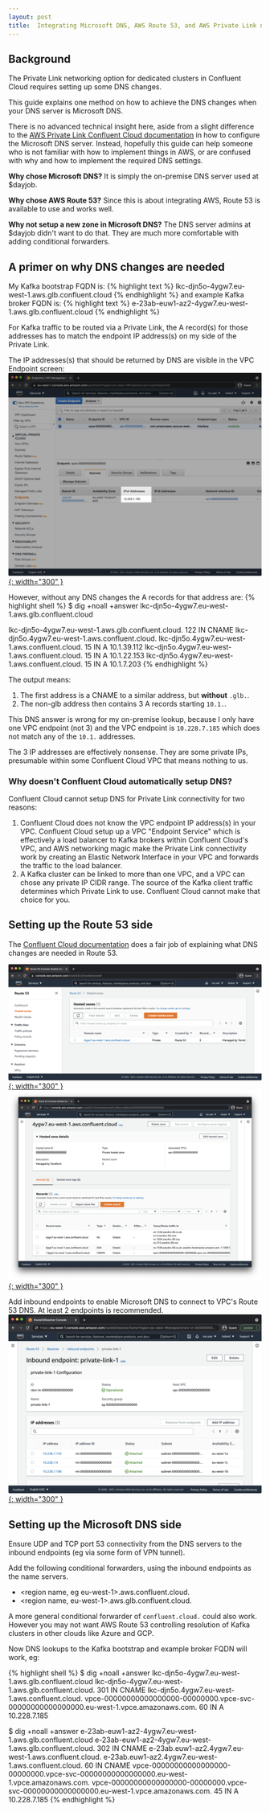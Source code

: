 ```yaml
---
layout: post
title:  Integrating Microsoft DNS, AWS Route 53, and AWS Private Link networked Kafka clusters though Confluent Cloud
---
```


## Background
The Private Link networking option for dedicated clusters in Confluent Cloud
requires setting up some DNS changes.

This guide explains one method on how to achieve the DNS changes when your DNS
server is Microsoft DNS.

There is no advanced technical insight here, aside from a slight difference
to the [AWS Private Link Confluent Cloud documentation](https://docs.confluent.io/cloud/current/networking/aws-privatelink.html)
in how to configure the Microsoft DNS server.
Instead, hopefully this guide can help someone who is not familiar with how to
implement things in AWS, or are confused with why and how to implement the
required DNS settings.

**Why chose Microsoft DNS?** It is simply the on-premise DNS server used at $dayjob.

**Why chose AWS Route 53?** Since this is about integrating AWS, Route 53 is
available to use and works well.

**Why not setup a new zone in Microsoft DNS?** The DNS server admins at $dayjob
didn't want to do that. They are much more comfortable with adding conditional
forwarders.

## A primer on why DNS changes are needed
My Kafka bootstrap FQDN is:
{% highlight text %}
lkc-djn5o-4ygw7.eu-west-1.aws.glb.confluent.cloud
{% endhighlight %}
and example Kafka broker FQDN is:
{% highlight text %}
e-23ab-euw1-az2-4ygw7.eu-west-1.aws.glb.confluent.cloud
{% endhighlight %}

For Kafka traffic to be routed via a Private Link, the A record(s) for those
addresses has to match the endpoint IP address(s) on my side of the Private Link.

The IP addresses(s) that should be returned by DNS are visible in the VPC
Endpoint screen:
[![VPC endpoint for Private Link](/assets/images/2021-08/vpc-endpoint.png){: width="300" }](/assets/images/2021-08/vpc-endpoint.png)

However, without any DNS changes the A records for that address are:
{% highlight shell %}
$ dig +noall +answer lkc-djn5o-4ygw7.eu-west-1.aws.glb.confluent.cloud

lkc-djn5o-4ygw7.eu-west-1.aws.glb.confluent.cloud. 122 IN CNAME lkc-djn5o.4ygw7.eu-west-1.aws.confluent.cloud.
lkc-djn5o.4ygw7.eu-west-1.aws.confluent.cloud. 15 IN A 10.1.39.112
lkc-djn5o.4ygw7.eu-west-1.aws.confluent.cloud. 15 IN A 10.1.22.153
lkc-djn5o.4ygw7.eu-west-1.aws.confluent.cloud. 15 IN A 10.1.7.203
{% endhighlight %}

The output means:
1. The first address is a CNAME to a similar address, but **without** `.glb.`.
1. The non-glb address then contains 3 A records starting `10.1.`.

This DNS answer is wrong for my on-premise lookup, because I only have one VPC
endpoint (not 3) and the VPC endpoint is `10.228.7.185` which does not match any
of the `10.1.` addresses.

The 3 IP addresses are effectively nonsense. They are some private IPs,
presumable within some Confluent Cloud VPC that means nothing to us.

### Why doesn't Confluent Cloud automatically setup DNS?
Confluent Cloud cannot setup DNS for Private Link connectivity for two reasons:
1. Confluent Cloud does not know the VPC endpoint IP address(s) in your VPC.
Confluent Cloud setup up a VPC "Endpoint Service" which is effectively a load
balancer to Kafka brokers within Confluent Cloud's VPC, and AWS networking magic
make the Private Link connectivity work by creating an Elastic Network Interface
in your VPC and forwards the traffic to the load balancer.
2. A Kafka cluster can be linked to more than one VPC, and a VPC can chose any
private IP CIDR range. The source of the Kafka client traffic determines which
Private Link to use. Confluent Cloud cannot make that choice for you.


## Setting up the Route 53 side
The [Confluent Cloud documentation](https://docs.confluent.io/cloud/current/networking/aws-privatelink.html) does a fair job of explaining what DNS changes
are needed in Route 53.

[![Route 53 Zone](/assets/images/2021-08/route-53-zone-1.png){: width="300" }](/assets/images/2021-08/route-53-zone-1.png)
[![Route 53 Zone records](/assets/images/2021-08/route-53-zone-2.png){: width="300" }](/assets/images/2021-08/route-53-zone-2.png)

Add inbound endpoints to enable Microsoft DNS to connect to VPC's Route 53 DNS. At least 2 endpoints is recommended.
[![Route 53 inbound endpoints](/assets/images/2021-08/route-53-inbound-endpoint.png){: width="300" }](/assets/images/2021-08/route-53-inbound-endpoint.png)


## Setting up the Microsoft DNS side
Ensure UDP and TCP port 53 connectivity from the DNS servers to the inbound
endpoints (eg via some form of VPN tunnel).

Add the following conditional forwarders, using the inbound endpoints as the name servers.
* <region name, eg eu-west-1>.aws.confluent.cloud.
* <region name, eu-west-1>.aws.glb.confluent.cloud.

A more general conditional forwarder of `confluent.cloud.` could also work. However
you may not want AWS Route 53 controlling resolution of Kafka clusters in other
clouds like Azure and GCP.

Now DNS lookups to the Kafka bootstrap and example broker FQDN will work, eg:

{% highlight shell %}
$ dig +noall +answer lkc-djn5o-4ygw7.eu-west-1.aws.glb.confluent.cloud
lkc-djn5o-4ygw7.eu-west-1.aws.glb.confluent.cloud. 301 IN CNAME lkc-djn5o.4ygw7.eu-west-1.aws.confluent.cloud.
vpce-00000000000000000-00000000.vpce-svc-00000000000000000.eu-west-1.vpce.amazonaws.com. 60 IN A 10.228.7.185

$ dig +noall +answer e-23ab-euw1-az2-4ygw7.eu-west-1.aws.glb.confluent.cloud
e-23ab-euw1-az2-4ygw7.eu-west-1.aws.glb.confluent.cloud. 302 IN CNAME e-23ab.euw1-az2.4ygw7.eu-west-1.aws.confluent.cloud.
e-23ab.euw1-az2.4ygw7.eu-west-1.aws.confluent.cloud. 60 IN CNAME vpce-00000000000000000-00000000.vpce-svc-00000000000000000.eu-west-1.vpce.amazonaws.com.
vpce-00000000000000000-00000000.vpce-svc-00000000000000000.eu-west-1.vpce.amazonaws.com. 45 IN A 10.228.7.185
{% endhighlight %}
